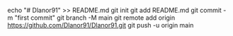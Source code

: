 echo "# Dlanor91" >> README.md
git init
git add README.md
git commit -m "first commit"
git branch -M main
git remote add origin https://github.com/Dlanor91/Dlanor91.git
git push -u origin main
